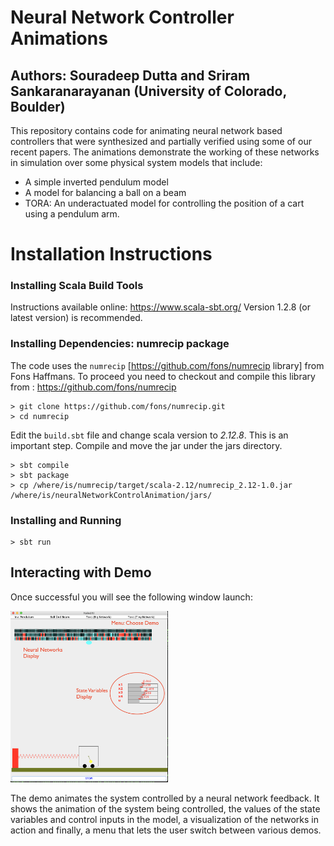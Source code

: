 # Neural Network Controller Animations
## Authors: Souradeep Dutta and Sriram Sankaranarayanan (University of Colorado, Boulder)

This repository contains code for animating neural network based controllers that
were synthesized and partially verified using some of our recent papers. The animations
demonstrate the working of these networks in simulation over some physical system models
that include:
- A simple inverted pendulum model
- A model for balancing a ball on a beam
- TORA: An underactuated model for controlling the position of a cart using a pendulum arm.

# Installation Instructions

### Installing Scala Build Tools

Instructions available online: https://www.scala-sbt.org/
Version 1.2.8 (or latest version) is recommended.

###  Installing Dependencies: numrecip package

The code uses the `numrecip` [https://github.com/fons/numrecip library] from Fons Haffmans.
To proceed you need to  checkout and compile this library from : https://github.com/fons/numrecip

~~~
> git clone https://github.com/fons/numrecip.git
> cd numrecip
~~~

Edit the `build.sbt` file and change scala version to *2.12.8*. This is an important step.
Compile and move the jar under the jars directory.
~~~
> sbt compile
> sbt package
> cp /where/is/numrecip/target/scala-2.12/numrecip_2.12-1.0.jar /where/is/neuralNetworkControlAnimation/jars/
~~~
### Installing and Running

~~~
> sbt run
~~~

## Interacting with Demo

Once successful you will see the following window launch:

<img src="figures/screenShot-Demo.png" width=50%>

The demo animates the system controlled by a neural network feedback.
It shows the animation of the system being controlled, the values of
the state variables and control inputs in the model, a visualization of the
networks in action and finally, a menu that lets the user switch between various demos.

### 
